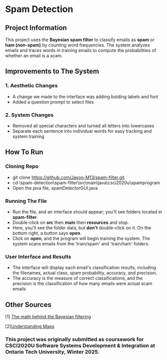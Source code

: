 # Spam Detection 

## Project Information
This project uses the **Bayesian spam filter** to classify emails as **spam** or **ham (non-spam)** by counting word frequencies. The system analyzes emails and traces words in training emails to compute the probabilities of whether an email is a scam.

## Improvements to The System
### 1. Aesthetic Changes 
- A change we made to the interface was adding bolding labels and font
- Added a question prompt to select files

### 2. System Changes
- Removed all special characters and turned all letters into lowercases
- Separate each sentence into individual words for easy tracking and system training

## How To Run 
### Cloning Repo 
- git clone https://github.com/Jason-M13/spam-filter.git
- cd \spam-detection\spam-filter\src\main\java\csci2020u\spamprogram
- Open the java file, spamDetectorGUI.java

### Running The File
- Run the file, and an interface should appear; you'll see folders located in **spam-filter**.
- Double-click on **src** then **main** then **resources** and stop.
- Here, you'll see the folder data, but **don't** double-click on it. On the bottom right, a button says **open**.
- Click on **open**, and the program will begin training the system. The system scans emails from the 'train/spam' and 'train/ham' folders.

### User Interface and Results
- The interface will display each email's classification results, including the filenames, actual class, spam probability, accuracy, and precision.
- The accuracy is the measure of correct classifications, and the precision is the classification of how many emails were actual scam emails

## Other Sources 
[1] [The math behind the Bayesian filtering](https://www.youtube.com/watch?v=lFJbZ6LVxN8&ab_channel=NormalizedNerd)

[2][Understanding Maps](https://www.w3schools.com/java/ref_hashmap_getordefault.asp#:~:text=Definition%20and%20Usage,the%20second%20parameter%20is%20returned.)

### This project was originally submitted as coursework for CSCI2020U Software Systems Development & Integration at Ontario Tech University, Winter 2025.
